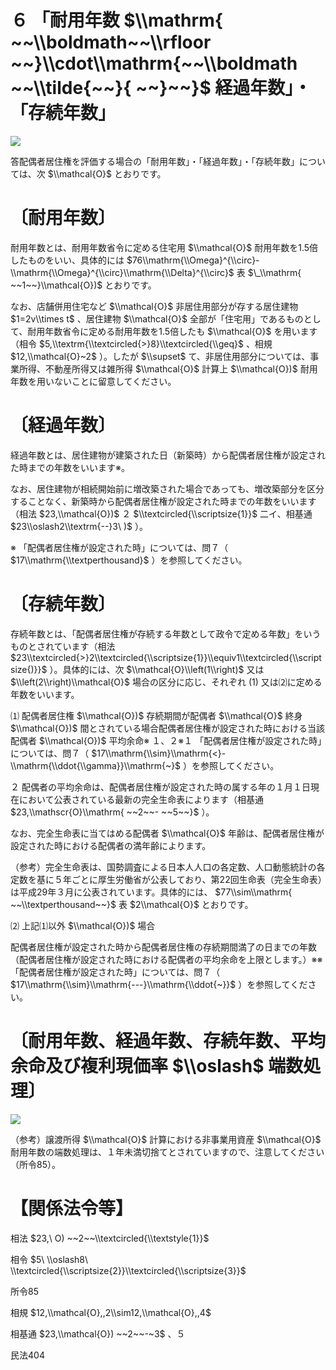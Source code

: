 # ６ 「耐用年数 $\\mathrm{ ~~\\boldmath~~\\rfloor ~~}\\cdot\\mathrm{~~\\boldmath ~~\\tilde{~~}{ ~~}~~}$ 経過年数」・「存続年数」

![](https://www.nta.go.jp/tmp/05d9deba-97b8-47e5-8de6-c011327110fa/images/0646b912f3c567a5f1e0e55b5d9feddd1d5946de0be870ed43ceb7776a99d129.jpg)

答配偶者居住権を評価する場合の「耐用年数」・「経過年数」・「存続年数」については、次 $\\mathcal{O}$ とおりです。

# 〔耐用年数〕

耐用年数とは、耐用年数省令に定める住宅用 $\\mathcal{O}$ 耐用年数を1.5倍したものをいい、具体的には $76\\mathrm{\\Omega}^{\\circ}-\\mathrm{\\Omega}^{\\circ}\\mathrm{\\Delta}^{\\circ}$ 表 $\_\\mathrm{ ~~1~~}\\mathcal{O})$ とおりです。

なお、店舗併用住宅など $\\mathcal{O}$ 非居住用部分が存する居住建物 $1=2v\\times t$ 、居住建物 $\\mathcal{O}$ 全部が「住宅用」であるものとして、耐用年数省令に定める耐用年数を1.5倍したも $\\mathcal{O}$ を用います（相令 $5,\\textrm{\\textcircled{>}8}\\textcircled{\\geq}$ 、相規 $12,\\mathcal{O}~2$ ）。したが $\\supset$ て、非居住用部分については、事業所得、不動産所得又は雑所得 $\\mathcal{O}$ 計算上 $\\mathcal{O})$ 耐用年数を用いないことに留意してください。

# 〔経過年数〕

経過年数とは、居住建物が建築された日（新築時）から配偶者居住権が設定された時までの年数をいいます※。

なお、居住建物が相続開始前に増改築された場合であっても、増改築部分を区分することなく、新築時から配偶者居住権が設定された時までの年数をいいます（相法 $23,\\mathcal{O})$ ２ $\\textcircled{\\scriptsize{1}}$ 二イ、相基通 $23\\oslash2\\textrm{--}3\ )$ ）。

※ 「配偶者居住権が設定された時」については、問７（ $17\\mathrm{\\textperthousand}$ ）を参照してください。

# 〔存続年数〕

存続年数とは、「配偶者居住権が存続する年数として政令で定める年数」をいうものとされています（相法 $23\\textcircled{>}2\\textcircled{\\scriptsize{1}}\\equiv1\\textcircled{\\scriptsize{)}}$ ）。具体的には、次 $\\mathcal{O}\\left(1\\right)$ 又は $\\left(2\\right)\\mathcal{O}$ 場合の区分に応じ、それぞれ $(1)$ 又は⑵に定める年数をいいます。

⑴ 配偶者居住権 $\\mathcal{O})$ 存続期間が配偶者 $\\mathcal{O}$ 終身 $\\mathcal{O})$ 間とされている場合配偶者居住権が設定された時における当該配偶者 $\\mathcal{O})$ 平均余命※ １、２※１ 「配偶者居住権が設定された時」については、問７（ $17\\mathrm{\\sim}\\mathrm{<}-\\mathrm{\\ddot{\\gamma}}\\mathrm{~}$ ）を参照してください。

２ 配偶者の平均余命は、配偶者居住権が設定された時の属する年の１月１日現在において公表されている最新の完全生命表によります（相基通 $23,\\mathscr{O}\\mathrm{ ~~2~~- ~~5~~}$ ）。

なお、完全生命表に当てはめる配偶者 $\\mathcal{O}$ 年齢は、配偶者居住権が設定された時における配偶者の満年齢によります。

（参考）完全生命表は、国勢調査による日本人人口の各定数、人口動態統計の各定数を基に５年ごとに厚生労働省が公表しており、第22回生命表（完全生命表）は平成29年３月に公表されています。具体的には、 $77\\sim\\mathrm{ ~~\\textperthousand~~}$ 表 $2\\mathcal{O}$ とおりです。

⑵ 上記⑴以外 $\\mathcal{O})$ 場合

配偶者居住権が設定された時から配偶者居住権の存続期間満了の日までの年数（配偶者居住権が設定された時における配偶者の平均余命を上限とします。）※※ 「配偶者居住権が設定された時」については、問７（ $17\\mathrm{\\sim}\\mathrm{---}\\mathrm{\\ddot{~}}$ ）を参照してください。

# 〔耐用年数、経過年数、存続年数、平均余命及び複利現価率 $\\oslash$ 端数処理〕

![](https://www.nta.go.jp/tmp/05d9deba-97b8-47e5-8de6-c011327110fa/images/348197896f538e4bda402080ae50452e6d6c6ac05c70597e28d691c85fbaf4da.jpg)

（参考）譲渡所得 $\\mathcal{O}$ 計算における非事業用資産 $\\mathcal{O}$ 耐用年数の端数処理は、１年未満切捨てとされていますので、注意してください（所令85）。

# 【関係法令等】

相法 $23,\ O) ~~2~~\\textcircled{\\textstyle{1}}$

相令 $5\ \\oslash8\ \\textcircled{\\scriptsize{2}}\\textcircled{\\scriptsize{3}}$

所令85

相規 $12,\\mathcal{O},,2\\sim12,\\mathcal{O},,4$

相基通 $23,\\mathcal{O}) ~~2~~-~3$ 、５

民法404